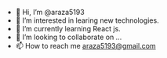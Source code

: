 - 👋 Hi, I’m @araza5193
- 👀 I’m interested in learing new technologies.
- 🌱 I’m currently learning React js.
- 💞️ I’m looking to collaborate on ...
- 📫 How to reach me araza5193@gmail.com

<!---
araza5193/araza5193 is a ✨ special ✨ repository because its `README.md` (this file) appears on your GitHub profile.
You can click the Preview link to take a look at your changes.
--->
